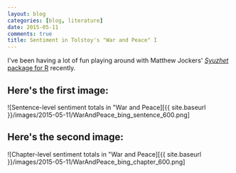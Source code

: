 ```yaml
---
layout: blog
categories: [blog, literature] 
date: 2015-05-11
comments: true
title: Sentiment in Tolstoy's "War and Peace" I
---
```


I've been having a lot of fun playing around with Matthew Jockers'
[*Syuzhet* package for R][syuzhetpackage] recently.

## Here's the first image:

![Sentence-level sentiment totals in "War and Peace][{{ site.baseurl }}/images/2015-05-11/WarAndPeace_bing_sentence_600.png]

## Here's the second image:

![Chapter-level sentiment totals in "War and Peace][{{ site.baseurl }}/images/2015-05-11/WarAndPeace_bing_chapter_600.png]


[syuzhetpackage]: http://www.matthewjockers.net/2015/02/02/syuzhet/

